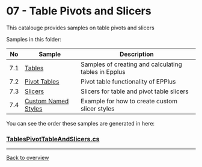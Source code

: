 ﻿# 07 - Table Pivots and Slicers
This catalouge provides samples on table pivots and slicers

Samples in this folder:

|No|Sample|Description|
|---|---|-----------------|
|7.1|[Tables](<01-Tables/Readme.md/>)| Samples of creating and calculating tables in Epplus|
|7.2|[Pivot Tables](<02-Pivot tables/Readme.md/>)| Pivot table functionality of EPPlus |
|7.3|[Slicers](<03-Slicers/Readme.md/>)| Slicers for table and pivot table slicers |
|7.4|[Custom Named Styles](<04-Custom named styles/Readme.md/>)| Example for how to create custom slicer styles |
 
You can see the order these samples are generated in here:
### [TablesPivotTableAndSlicers.cs](TablesPivotTableAndSlicers.cs)

---
[Back to overview](..%2FReadme.md)